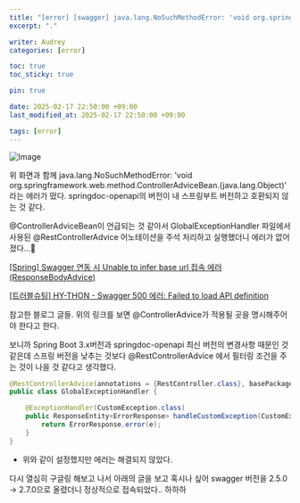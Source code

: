 ```yaml
---
title: "[error] [swagger] java.lang.NoSuchMethodError: 'void org.springframework.web.method.ControllerAdviceBean.<init>(java.lang.Object)’"
excerpt: "."

writer: Audrey
categories: [error]

toc: true
toc_sticky: true

pin: true

date: 2025-02-17 22:50:00 +09:00
last_modified_at: 2025-02-17 22:50:00 +09:00

tags: [error]
---
```


![Image](https://github.com/user-attachments/assets/0582f936-0b92-449b-9113-829e633052e2)

위 화면과 함께 java.lang.NoSuchMethodError: 'void org.springframework.web.method.ControllerAdviceBean.<init>(java.lang.Object)’ 라는 에러가 떴다. springdoc-openapi의 버전이 내 스프링부트 버전하고 호환되지 않는 것 같다.

@ControllerAdviceBean이 언급되는 것 같아서 GlobalExceptionHandler 파일에서 사용된 @RestControllerAdvice 어노테이션을 주석 처리하고 실행했더니 에러가 없어졌다...🥲

[[Spring] Swagger 연동 시 Unable to infer base url 접속 에러 (ResponseBodyAdvice)](https://gengminy.tistory.com/35)

[[트러블슈팅] HY-THON - Swagger 500 에러: Failed to load API definition](https://dev-meung.tistory.com/entry/%ED%95%B4%EC%BB%A4%ED%86%A4-HY-THON-%ED%8A%B8%EB%9F%AC%EB%B8%94%EC%8A%88%ED%8C%85-Swagger-500-%EC%97%90%EB%9F%AC-Failed-to-load-API-definition)

참고한 블로그 글들. 위의 링크를 보면 @ControllerAdvice가 적용될 곳을 명시해주어야 한다고 한다.

보니까 Spring Boot 3.x버전과 springdoc-openapi 최신 버전의 변경사항 때문인 것 같은데 스프링 버전을 낮추는 것보다 @RestControllerAdvice 에서 필터링 조건을 주는 것이 나을 것 같다고 생각했다.  


```java
@RestControllerAdvice(annotations = {RestController.class}, basePackageClasses = {MemberController.class}) // Controller 에서 발생하는 예외를 자동으로 처리한다.
public class GlobalExceptionHandler {

    @ExceptionHandler(CustomException.class)
    public ResponseEntity<ErrorResponse> handleCustomException(CustomException e) {
        return ErrorResponse.error(e);
    }
}
```

- 위와 같이 설정했지만 에러는 해결되지 않았다.

다시 열심히 구글링 해보고 나서 아래의 글을 보고 혹시나 싶어 swagger 버전을 2.5.0 → 2.7.0으로 올렸더니 정상적으로 접속되었다.. 하하하